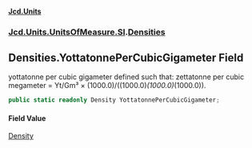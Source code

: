 #### [Jcd.Units](index.md 'index')
### [Jcd.Units.UnitsOfMeasure.SI](Jcd.Units.UnitsOfMeasure.SI.md 'Jcd.Units.UnitsOfMeasure.SI').[Densities](Densities.md 'Jcd.Units.UnitsOfMeasure.SI.Densities')

## Densities.YottatonnePerCubicGigameter Field

yottatonne per cubic gigameter defined such that: zettatonne per cubic megameter = Yt/Gm³ × (1000.0)/((1000.0)*(1000.0)*(1000.0)).

```csharp
public static readonly Density YottatonnePerCubicGigameter;
```

#### Field Value
[Density](Density.md 'Jcd.Units.UnitTypes.Density')